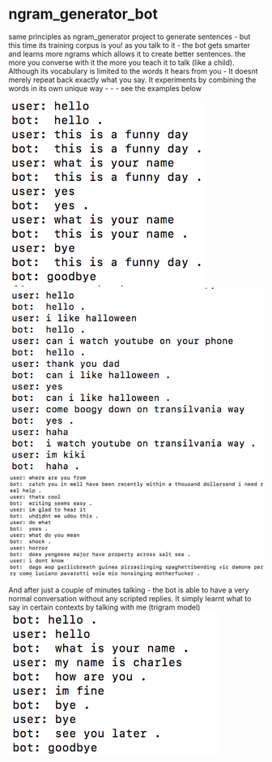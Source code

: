 # ngram_generator_bot

same principles as ngram_generator project to generate sentences - but this time its training corpus is you! as you talk to it - the bot gets smarter and learns more ngrams which allows it to create better sentences.  the more you converse with it the more you teach it to talk (like a child).  Although its vocabulary is limited to the words it hears from you - It doesnt merely repeat back exactly what you say.  It experiments by combining the words in its own unique way - - - see the examples below

![](https://raw.githubusercontent.com/mohammedterry/ngram_generator_bot/master/ex_learning1.png)
![](https://raw.githubusercontent.com/mohammedterry/ngram_generator_bot/master/ex_learning.png)
![](https://raw.githubusercontent.com/mohammedterry/ngram_generator_bot/master/trigram_example.png)

And after just a couple of minutes talking - the bot is able to have a very normal conversation without any scripted replies.  It simply learnt what to say in certain contexts by talking with me (trigram model)
![](https://raw.githubusercontent.com/mohammedterry/ngram_generator_bot/master/learned_to_speak.png)
